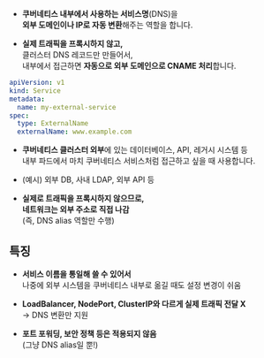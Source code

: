 
- **쿠버네티스 내부에서 사용하는 서비스명**(DNS)을  
    **외부 도메인이나 IP로 자동 변환**해주는 역할을 합니다.
    
- **실제 트래픽을 프록시하지 않고,**  
    클러스터 DNS 레코드만 만들어서,  
    내부에서 접근하면 **자동으로 외부 도메인으로 CNAME 처리**합니다.


``` yml
apiVersion: v1
kind: Service
metadata:
  name: my-external-service
spec:
  type: ExternalName
  externalName: www.example.com
```

- **쿠버네티스 클러스터 외부**에 있는 데이터베이스, API, 레거시 시스템 등  
    내부 파드에서 마치 쿠버네티스 서비스처럼 접근하고 싶을 때 사용합니다.
    
- (예시) 외부 DB, 사내 LDAP, 외부 API 등
    
- **실제로 트래픽을 프록시하지 않으므로,  
    네트워크는 외부 주소로 직접 나감**  
    (즉, DNS alias 역할만 수행)
## 특징

- **서비스 이름을 통일해 쓸 수 있어서**  
    나중에 외부 시스템을 쿠버네티스 내부로 옮길 때도 설정 변경이 쉬움
    
- **LoadBalancer, NodePort, ClusterIP와 다르게 실제 트래픽 전달 X**  
    → DNS 변환만 지원
    
- **포트 포워딩, 보안 정책 등은 적용되지 않음**  
    (그냥 DNS alias일 뿐!)